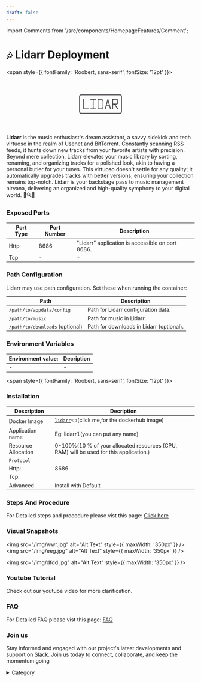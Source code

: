 ```yaml
---
draft: false
---
```

import Comments from '/src/components/HomepageFeatures/Comment';





# 🎶 Lidarr Deployment

<span style={{ fontFamily: 'Roobert, sans-serif', fontSize: '12pt' }}>

<p align="center">
  <img src="/img/r43.jpg" alt="Alt Text" width="25%"/>
</p> 

**Lidarr** is the music enthusiast's dream assistant, a savvy sidekick and tech virtuoso in the realm of Usenet and BitTorrent. Constantly scanning RSS feeds, it hunts down new tracks from your favorite artists with precision. Beyond mere collection, Lidarr elevates your music library by sorting, renaming, and organizing tracks for a polished look, akin to having a personal butler for your tunes. This virtuoso doesn't settle for any quality; it automatically upgrades tracks with better versions, ensuring your collection remains top-notch. Lidarr is your backstage pass to music management nirvana, delivering an organized and high-quality symphony to your digital world. 🎵🔍🌟

### Exposed Ports

| Port Type | Port Number | Description                                       |
| --------- | ----------- | ------------------------------------------------- |
| Http      | 8686        | "Lidarr" application is accessible on port 8686. |
| Tcp       | -           | -             |

### Path Configuration

Lidarr may use path configuration. Set these when running the container:

| Path                          | Description                             |
| ----------------------------- | --------------------------------------- |
| `/path/to/appdata/config`     | Path for Lidarr configuration data.     |
| `/path/to/music`              | Path for music in Lidarr.               |
| `/path/to/downloads` (optional) | Path for downloads in Lidarr (optional). |


### Environment Variables


|   **Environment value:**          | Decription                                                                                                               | 
| --------------------- | ------                                                                                                                   | 
|-       |  -                              |

</span>


<span style={{ fontFamily: 'Roobert, sans-serif', fontSize: '12pt' }}>

### Installation

|  Description          | Decription                                                                                                               | 
| --------------------- | ------                                                                                                                   | 
| Docker Image          |  [`lidarr`](https://hub.docker.com/r/linuxserver/lidarr)👈(click me,for the dockerhub image)                                   |
| Application name      |  Eg: lidarr1(you can put any name)                                                                                        | 
| Resource Allocation   |  0-100%(10 % of your allocated resources (CPU, RAM) will be used for this application.)                                  | 
| `Protocol`            |                                                                                                                          | 
|  Http:                | 8686                                                                                                                      |
|  Tcp:                 |                                                                                                                          | 
|    Advanced           |    Install with Default                                                                                                  |


### Steps And Procedure

For Detailed steps and procedure please vist this page: [Click here](https://techscaleinfinite.github.io/introduction/cloud-float/Steps%20and%20procedure)




### Visual Snapshots

<img src="/img/wwr.jpg" alt="Alt Text" style={{ maxWidth: '350px' }} /> <img src="/img/eeg.jpg" alt="Alt Text" style={{ maxWidth: '350px' }} />

<img src="/img/dfdd.jpg" alt="Alt Text" style={{ maxWidth: '350px' }} />


### Youtube Tutorial&#x20;

Check out our youtube video for more clarification.



### FAQ

For Detailed FAQ please vist this page: [FAQ](https://techscaleinfinite.github.io/FAQ)

### Join us

Stay informed and engaged with our project's latest developments and support on [Slack](https://app.slack.com/client/T04QS32JX6E/C04QKEWE146). Join us today to connect, collaborate, and keep the momentum going

<details>

<summary>Category</summary>

Kubernetes, cloud computing, DevOps, cloud services, hosting platform, container orchestration, cloud infrastructure, cloud deployment, cloud management, cloud technology, cloud solutions&#x20;

</details>

</span>

<Comments />